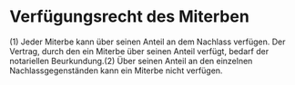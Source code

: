 # Verfügungsrecht des Miterben

(1) Jeder Miterbe kann über seinen Anteil an dem Nachlass verfügen. Der Vertrag, durch den ein Miterbe über seinen Anteil verfügt, bedarf der notariellen Beurkundung.(2) Über seinen Anteil an den einzelnen Nachlassgegenständen kann ein Miterbe nicht verfügen. 

